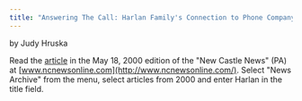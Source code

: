 ```yaml
---
title: "Answering The Call: Harlan Family's Connection to Phone Company Spans Four Generations"
---
```

by Judy Hruska

Read the [article](http://www.zwire.com/news/newsstory.cfm?newsid=449464&BRD=1286&PAG=461) in the May 18, 2000 edition of the "New Castle News" (PA) at [www.ncnewsonline.com](http://www.ncnewsonline.com/). Select "News Archive" from the menu, select articles from 2000 and enter Harlan in the title field.